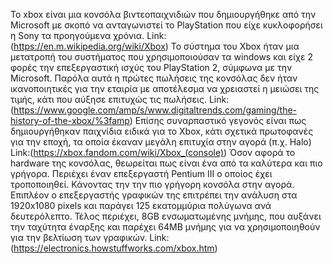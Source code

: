 Το xbox είναι μια κονσόλα βιντεοπαιχνιδιών που δημιουργήθηκε από την Microsoft με σκοπό να ανταγωνιστεί το PlayStation που είχε κυκλοφορήσει η Sony τα προηγούμενα χρόνια.
Link: (https://en.m.wikipedia.org/wiki/Xbox)
Το σύστημα του Xbox ήταν μια μετατροπή του συστήματος που χρησιμοποιούσαν τα windows και είχε 2 φορές την επεξεργαστική ισχύς του PlayStation 2, σύμφωνα με την Microsoft. Παρόλα αυτά η πρώτες πωλήσεις της κονσόλας δεν ήταν ικανοποιητικές για την εταιρία με αποτέλεσμα να χρειαστεί η μειώσει της τιμής, κάτι που αύξησε επιτυχώς τις πωλήσεις.
Link:(https://www.google.com/amp/s/www.digitaltrends.com/gaming/the-history-of-the-xbox/%3famp)
Επίσης συναρπαστικό γεγονός είναι πως δημιουργήθηκαν παιχνίδια ειδικά για το Xbox, κάτι σχετικά πρωτοφανές για την εποχή, τα οποία έκαναν μεγάλη επιτυχία στην αγορά (π.χ. Halo)
Link:(https://xbox.fandom.com/wiki/Xbox_(console))
Όσον αφορά το hardware της κονσόλας, θεωρείται πως είναι ένα από τα καλύτερα και πιο γρήγορα. Περιέχει έναν επεξεργαστή Pentium III ο οποίος έχει τροποποιηθεί. Κάνοντας την την πιο γρήγορη κονσόλα στην αγορά. Επιπλέον ο επεξεργαστής γραφικών της επιτρέπει την ανάλυση στα 1920x1080 pixels και παράγει 125 εκατομμύρια πολύγωνα ανά δευτερόλεπτο. Τέλος περιέχει, 8GB ενσωματωμένης μνήμης, που αυξάνει την ταχύτητα έναρξης και παρέχει 64MB μνήμης για να χρησιμοποιηθούν για την βελτίωση των γραφικών.
Link:(https://electronics.howstuffworks.com/xbox.htm)
